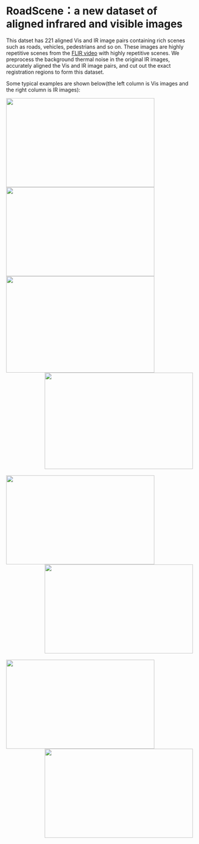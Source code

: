 # RoadScene：a new dataset of aligned infrared and visible images

This datset has 221 aligned Vis and IR image pairs containing rich scenes such as roads, vehicles, pedestrians and so on. These images are highly repetitive scenes from the [FLIR video](https://www.flir.com/oem/adas/adas-dataset-form/) with highly repetitive scenes. We preprocess the background thermal noise in the original IR images, accurately aligned the Vis and IR image pairs, and cut out the exact registration regions to form this dataset.<br>

Some typical examples are shown below(the left column is Vis images and the right column is IR images):<br>

<img src="https://github.com/hanna-xu/road-scene-infrared-visible-images/blob/master/crop_HR_visible/FLIR_05164.jpg" width="400" height="240"/>
<img src="https://github.com/hanna-xu/road-scene-infrared-visible-images/blob/master/cropinfrared/FLIR_05164.jpg" width="400" height="240"/>

<div align=left><img src="https://github.com/hanna-xu/road-scene-infrared-visible-images/blob/master/crop_HR_visible/FLIR_06832.jpg" width="400" height="260"/></div>

<div align=right><img src="https://github.com/hanna-xu/road-scene-infrared-visible-images/blob/master/cropinfrared/FLIR_06832.jpg" width="400" height="260"/></div><br>

<div align=left><img src="https://github.com/hanna-xu/road-scene-infrared-visible-images/blob/master/crop_HR_visible/FLIR_07202.jpg" width="400" height="240"/></div>
<div align=right><img src="https://github.com/hanna-xu/road-scene-infrared-visible-images/blob/master/cropinfrared/FLIR_07202.jpg" width="400" height="240"/></div><br>

<div align=left><img src="https://github.com/hanna-xu/road-scene-infrared-visible-images/blob/master/crop_HR_visible/FLIR_07206.jpg" width="400" height="240"/></div>
<div align=right><img src="https://github.com/hanna-xu/road-scene-infrared-visible-images/blob/master/cropinfrared/FLIR_07206.jpg" width="400" height="240"/></div>
